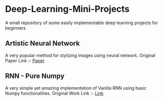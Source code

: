 # Deep-Learning-Mini-Projects
A small repository of some easily implementable deep learning projects for beginners

## Artistic Neural Network
A very popular method for stylizing images using neural network. Original Paper Link :- [Paper](https://www.google.co.in/url?sa=t&rct=j&q=&esrc=s&source=web&cd=1&cad=rja&uact=8&ved=0ahUKEwiC3NyOk_HYAhUlD8AKHbFEDPAQFggtMAA&url=https%3A%2F%2Farxiv.org%2Fabs%2F1508.06576&usg=AOvVaw2mXpPAY0nPx0tZeSbqkFyy)

## RNN - Pure Numpy
A very simple yet amazing implementation of Vanilla RNN using basic Numpy functionalities. Original Work Link :- [Link](https://gist.github.com/karpathy/d4dee566867f8291f086)
